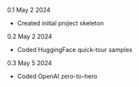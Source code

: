 0.1 May 2 2024

- Created initial project skeleton

0.2 May 2 2024

- Coded HuggingFace quick-tour samples

0.3 May 5 2024

- Coded OpenAI zero-to-hero 
